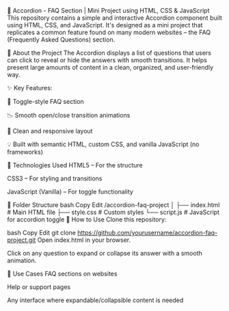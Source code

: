 
🎯 Accordion - FAQ Section | Mini Project using HTML, CSS & JavaScript
This repository contains a simple and interactive Accordion component built using HTML, CSS, and JavaScript. It's designed as a mini project that replicates a common feature found on many modern websites – the FAQ (Frequently Asked Questions) section.

🧩 About the Project
The Accordion displays a list of questions that users can click to reveal or hide the answers with smooth transitions. It helps present large amounts of content in a clean, organized, and user-friendly way.

✨ Key Features:

📌 Toggle-style FAQ section

📉 Smooth open/close transition animations

🧼 Clean and responsive layout

💡 Built with semantic HTML, custom CSS, and vanilla JavaScript (no frameworks)

🔧 Technologies Used
HTML5 – For the structure

CSS3 – For styling and transitions

JavaScript (Vanilla) – For toggle functionality

📂 Folder Structure
bash
Copy
Edit
/accordion-faq-project
│
├── index.html        # Main HTML file
├── style.css         # Custom styles
└── script.js         # JavaScript for accordion toggle
🚀 How to Use
Clone this repository:

bash
Copy
Edit
git clone https://github.com/yourusername/accordion-faq-project.git
Open index.html in your browser.

Click on any question to expand or collapse its answer with a smooth animation.

🎯 Use Cases
FAQ sections on websites

Help or support pages

Any interface where expandable/collapsible content is needed
